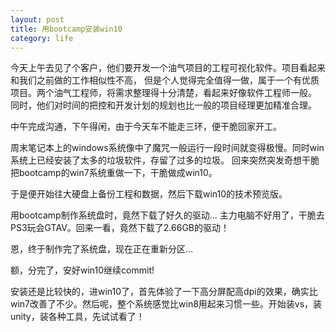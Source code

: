 ```yaml
---
layout: post
title: 用bootcamp安装win10
category: life
---
```


今天上午去见了个客户，他们要开发一个油气项目的工程可视化软件。项目看起来和我们之前做的工作相似性不高，
但是个人觉得完全值得一做，属于一个有优质项目。两个油气工程师，将需求整理得十分清楚，看起来好像软件工程师一般。
同时，他们对时间的把控和开发计划的规划也比一般的项目经理更加精准合理。

中午完成沟通，下午得闲，由于今天车不能走三环，便干脆回家开工。

周末笔记本上的windows系统像中了魔咒一般运行一段时间就变得极慢。同时win系统上已经安装了太多的垃圾软件，存留了过多的垃圾。
回来突然突发奇想干脆把bootcamp的win7系统重做一下，干脆做成win10。

于是便开始往大硬盘上备份工程和数据，然后下载win10的技术预览版。

用bootcamp制作系统盘时，竟然下载了好久的驱动... 主力电脑不好用了，干脆去PS3玩会GTAV。回来一看，竟然下载了2.66GB的驱动！

恩，终于制作完了系统盘，现在正在重新分区...

额，分完了，安好win10继续commit!

安装还是比较快的，进win10了，首先体验了一下高分屏配高dpi的效果，确实比win7改善了不少。然后呢，整个系统感觉比win8用起来习惯一些。开始装vs，装unity，装各种工具，先试试看了！
